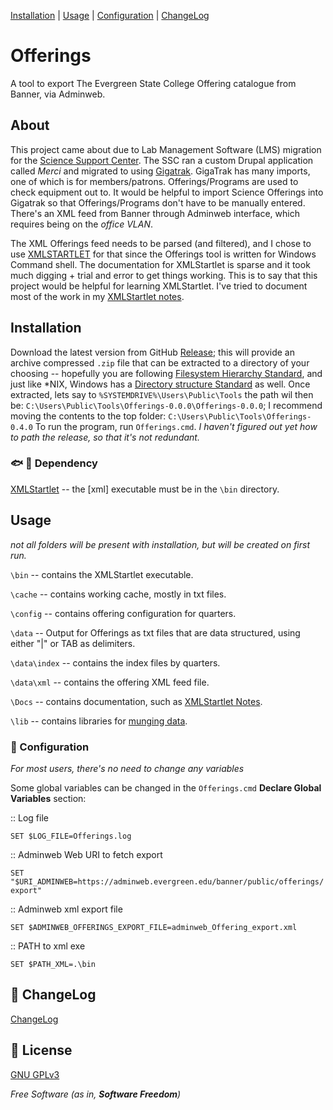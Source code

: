 [Installation](#installation) | [Usage](#usage) | [Configuration](#configuration) | [ChangeLog](#changelog)
# Offerings
A tool to export The Evergreen State College Offering catalogue from Banner, via Adminweb.

## About
This project came about due to Lab Management Software (LMS) migration for the [Science Support Center](https://www.evergreen.edu/academics/academic-career-services/science-support-center). The SSC ran a custom Drupal application called _Merci_ and migrated to using [Gigatrak](https://www.gigatrak.com/). GigaTrak has many imports, one of which is for members/patrons. Offerings/Programs are used to check equipment out to. It would be helpful to import Science Offerings into Gigatrak so that Offerings/Programs don't have to be manually entered. There's an XML feed from Banner through Adminweb interface, which requires being on the _office VLAN_.

The XML Offerings feed needs to be parsed (and filtered), and I chose to use [XMLSTARTLET](https://xmlstar.sourceforge.net/) for that since the Offerings tool is written for Windows Command shell. The documentation for XMLStartlet is sparse and it took much digging + trial and error to get things working. This is to say that this project would be helpful for learning XMLStartlet. I've tried to document most of the work in my [XMLStartlet notes](docs/XMLStartlet_Notes.md).

## Installation

Download the latest version from GitHub [Release](https://github.com/The-Evergreen-State-College/Offerings/releases); this will provide an archive compressed ``.zip`` file that can be extracted to a directory of your choosing -- hopefully you are following [Filesystem Hierarchy Standard](https://en.wikipedia.org/wiki/Filesystem_Hierarchy_Standard), and just like *NIX, Windows has a [Directory structure Standard](https://en.wikipedia.org/wiki/Directory_structure) as well. Once extracted, lets say to ``%SYSTEMDRIVE%\Users\Public\Tools`` the path wil then be: ``C:\Users\Public\Tools\Offerings-0.0.0\Offerings-0.0.0``; I recommend moving the contents to the top folder: ``C:\Users\Public\Tools\Offerings-0.4.0`` 
To run the program, run ``Offerings.cmd``. _I haven't figured out yet how to path the release, so that it's not redundant._

### :fish: :ocean: Dependency
[XMLStartlet](https://xmlstar.sourceforge.net/) -- the [xml] executable must be in the ``\bin`` directory.

## Usage

_not all folders will be present with installation, but will be created on first run._

``\bin`` -- contains the XMLStartlet executable.

``\cache`` -- contains working cache, mostly in txt files.

``\config`` -- contains offering configuration for quarters.

``\data`` -- Output for Offerings as txt files that are data structured, using either "|" or TAB as delimiters.

``\data\index`` -- contains the index files by quarters.

``\data\xml`` -- contains the offering XML feed file.


``\Docs`` -- contains documentation, such as [XMLStartlet Notes](docs/XMLStartlet_Notes.md).

``\lib`` -- contains libraries for [munging data](https://en.wikipedia.org/wiki/Data_wrangling).



### :wrench: Configuration
_For most users, there's no need to change any variables_

Some global variables can be changed in the ``Offerings.cmd`` **Declare Global Variables** section:

:: Log file

``SET $LOG_FILE=Offerings.log``

:: Adminweb Web URI to fetch export

``SET "$URI_ADMINWEB=https://adminweb.evergreen.edu/banner/public/offerings/export"``

::	Adminweb xml export file

``SET $ADMINWEB_OFFERINGS_EXPORT_FILE=adminweb_Offering_export.xml``

:: PATH to xml exe

``SET $PATH_XML=.\bin``


## :notebook: ChangeLog
[ChangeLog](ChangeLog.md)

## :page_with_curl: License
[GNU GPLv3](https://www.gnu.org/licenses/gpl-3.0.en.html)

_Free Software (as in, **Software Freedom**)_